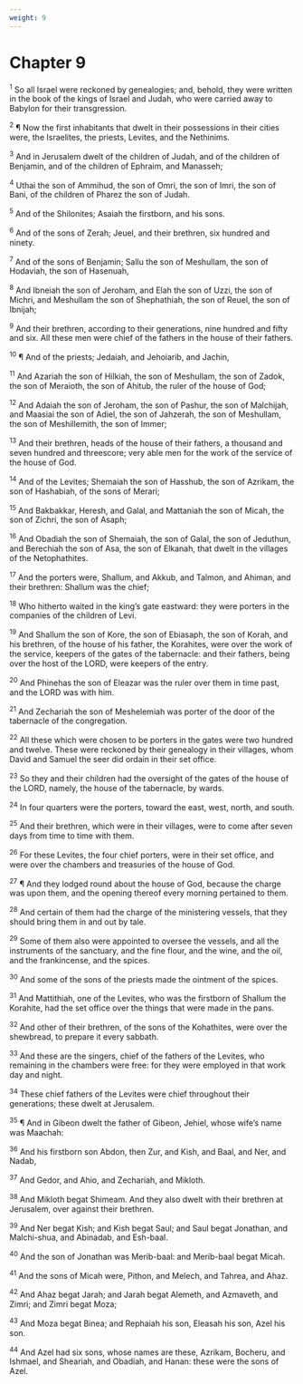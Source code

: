 ```yaml
---
weight: 9
---
```


# Chapter 9

<sup>1</sup> So all Israel were reckoned by genealogies; and, behold, they were written in the book of the kings of Israel and Judah, who were carried away to Babylon for their transgression. 

<sup>2</sup> ¶ Now the first inhabitants that dwelt in their possessions in their cities were, the Israelites, the priests, Levites, and the Nethinims. 

<sup>3</sup> And in Jerusalem dwelt of the children of Judah, and of the children of Benjamin, and of the children of Ephraim, and Manasseh; 

<sup>4</sup> Uthai the son of Ammihud, the son of Omri, the son of Imri, the son of Bani, of the children of Pharez the son of Judah. 

<sup>5</sup> And of the Shilonites; Asaiah the firstborn, and his sons. 

<sup>6</sup> And of the sons of Zerah; Jeuel, and their brethren, six hundred and ninety. 

<sup>7</sup> And of the sons of Benjamin; Sallu the son of Meshullam, the son of Hodaviah, the son of Hasenuah, 

<sup>8</sup> And Ibneiah the son of Jeroham, and Elah the son of Uzzi, the son of Michri, and Meshullam the son of Shephathiah, the son of Reuel, the son of Ibnijah; 

<sup>9</sup> And their brethren, according to their generations, nine hundred and fifty and six. All these men were chief of the fathers in the house of their fathers. 

<sup>10</sup> ¶ And of the priests; Jedaiah, and Jehoiarib, and Jachin, 

<sup>11</sup> And Azariah the son of Hilkiah, the son of Meshullam, the son of Zadok, the son of Meraioth, the son of Ahitub, the ruler of the house of God; 

<sup>12</sup> And Adaiah the son of Jeroham, the son of Pashur, the son of Malchijah, and Maasiai the son of Adiel, the son of Jahzerah, the son of Meshullam, the son of Meshillemith, the son of Immer; 

<sup>13</sup> And their brethren, heads of the house of their fathers, a thousand and seven hundred and threescore; very able men for the work of the service of the house of God. 

<sup>14</sup> And of the Levites; Shemaiah the son of Hasshub, the son of Azrikam, the son of Hashabiah, of the sons of Merari; 

<sup>15</sup> And Bakbakkar, Heresh, and Galal, and Mattaniah the son of Micah, the son of Zichri, the son of Asaph; 

<sup>16</sup> And Obadiah the son of Shemaiah, the son of Galal, the son of Jeduthun, and Berechiah the son of Asa, the son of Elkanah, that dwelt in the villages of the Netophathites. 

<sup>17</sup> And the porters were, Shallum, and Akkub, and Talmon, and Ahiman, and their brethren: Shallum was the chief; 

<sup>18</sup> Who hitherto waited in the king’s gate eastward: they were porters in the companies of the children of Levi. 

<sup>19</sup> And Shallum the son of Kore, the son of Ebiasaph, the son of Korah, and his brethren, of the house of his father, the Korahites, were over the work of the service, keepers of the gates of the tabernacle: and their fathers, being over the host of the LORD, were keepers of the entry. 

<sup>20</sup> And Phinehas the son of Eleazar was the ruler over them in time past, and the LORD was with him. 

<sup>21</sup> And Zechariah the son of Meshelemiah was porter of the door of the tabernacle of the congregation. 

<sup>22</sup> All these which were chosen to be porters in the gates were two hundred and twelve. These were reckoned by their genealogy in their villages, whom David and Samuel the seer did ordain in their set office. 

<sup>23</sup> So they and their children had the oversight of the gates of the house of the LORD, namely, the house of the tabernacle, by wards. 

<sup>24</sup> In four quarters were the porters, toward the east, west, north, and south. 

<sup>25</sup> And their brethren, which were in their villages, were to come after seven days from time to time with them. 

<sup>26</sup> For these Levites, the four chief porters, were in their set office, and were over the chambers and treasuries of the house of God. 

<sup>27</sup> ¶ And they lodged round about the house of God, because the charge was upon them, and the opening thereof every morning pertained to them. 

<sup>28</sup> And certain of them had the charge of the ministering vessels, that they should bring them in and out by tale. 

<sup>29</sup> Some of them also were appointed to oversee the vessels, and all the instruments of the sanctuary, and the fine flour, and the wine, and the oil, and the frankincense, and the spices. 

<sup>30</sup> And some of the sons of the priests made the ointment of the spices. 

<sup>31</sup> And Mattithiah, one of the Levites, who was the firstborn of Shallum the Korahite, had the set office over the things that were made in the pans. 

<sup>32</sup> And other of their brethren, of the sons of the Kohathites, were over the shewbread, to prepare it every sabbath. 

<sup>33</sup> And these are the singers, chief of the fathers of the Levites, who remaining in the chambers were free: for they were employed in that work day and night. 

<sup>34</sup> These chief fathers of the Levites were chief throughout their generations; these dwelt at Jerusalem. 

<sup>35</sup> ¶ And in Gibeon dwelt the father of Gibeon, Jehiel, whose wife’s name was Maachah: 

<sup>36</sup> And his firstborn son Abdon, then Zur, and Kish, and Baal, and Ner, and Nadab, 

<sup>37</sup> And Gedor, and Ahio, and Zechariah, and Mikloth. 

<sup>38</sup> And Mikloth begat Shimeam. And they also dwelt with their brethren at Jerusalem, over against their brethren. 

<sup>39</sup> And Ner begat Kish; and Kish begat Saul; and Saul begat Jonathan, and Malchi-shua, and Abinadab, and Esh-baal. 

<sup>40</sup> And the son of Jonathan was Merib-baal: and Merib-baal begat Micah. 

<sup>41</sup> And the sons of Micah were, Pithon, and Melech, and Tahrea, and Ahaz. 

<sup>42</sup> And Ahaz begat Jarah; and Jarah begat Alemeth, and Azmaveth, and Zimri; and Zimri begat Moza; 

<sup>43</sup> And Moza begat Binea; and Rephaiah his son, Eleasah his son, Azel his son. 

<sup>44</sup> And Azel had six sons, whose names are these, Azrikam, Bocheru, and Ishmael, and Sheariah, and Obadiah, and Hanan: these were the sons of Azel. 


